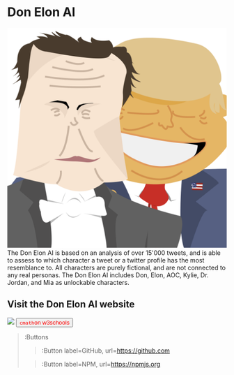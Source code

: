 # Don Elon AI
![Logo](https://raw.githubusercontent.com/BenNorsk/DonElonAI/main/images/appicon_transparent.svg)
The Don Elon AI is based on an analysis of over 15'000 tweets, and is able to assess to which character a tweet or a twitter profile has the most resemblance to. All characters are purely fictional, and are not connected to any real personas. The Don Elon AI includes Don, Elon, AOC, Kylie, Dr. Jordan, and Mia as unlockable characters.

## Visit the Don Elon AI website
[<img src="https://s18955.pcdn.co/wp-content/uploads/2018/02/github.png" width="25"/>](https://donelon.app/)
<a><button name="button" style = "color: red" onclick="https://www.w3schools.com/CPP/cpp_math.asp">`cmath`on w3schools</button></a>
> :Buttons
> > :Button label=GitHub, url=https://github.com
>
> > :Button label=NPM, url=https://npmjs.org
